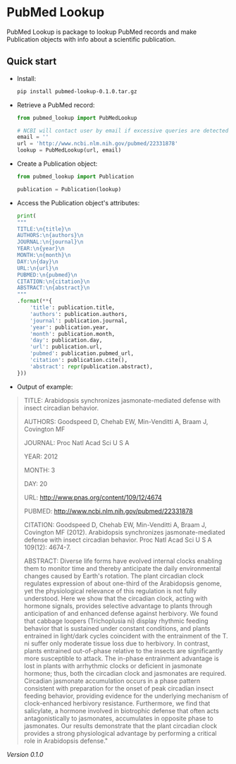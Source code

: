 # PubMed Lookup

PubMed Lookup is package to lookup PubMed records and make Publication objects with info about a scientific publication.

<!-- Detailed documentation is in the "docs" directory. -->

## Quick start

- Install:

    ```sh
    pip install pubmed-lookup-0.1.0.tar.gz
    ```

- Retrieve a PubMed record:

    ```python
    from pubmed_lookup import PubMedLookup

    # NCBI will contact user by email if excessive queries are detected
    email = ''
    url = 'http://www.ncbi.nlm.nih.gov/pubmed/22331878'
    lookup = PubMedLookup(url, email)
    ```

- Create a Publication object:

    ```python
    from pubmed_lookup import Publication
    
    publication = Publication(lookup)
    ```

- Access the Publication object's attributes:

    ```python
    print(
    """
    TITLE:\n{title}\n
    AUTHORS:\n{authors}\n
    JOURNAL:\n{journal}\n
    YEAR:\n{year}\n
    MONTH:\n{month}\n
    DAY:\n{day}\n
    URL:\n{url}\n
    PUBMED:\n{pubmed}\n
    CITATION:\n{citation}\n
    ABSTRACT:\n{abstract}\n
    """
    .format(**{
        'title': publication.title,
        'authors': publication.authors,
        'journal': publication.journal,
        'year': publication.year,
        'month': publication.month,
        'day': publication.day,
        'url': publication.url,
        'pubmed': publication.pubmed_url,
        'citation': publication.cite(),
        'abstract': repr(publication.abstract),
    }))
    ```

- Output of example:

> TITLE:
> Arabidopsis synchronizes jasmonate-mediated defense with insect circadian behavior.
> 
> AUTHORS:
> Goodspeed D, Chehab EW, Min-Venditti A, Braam J, Covington MF
> 
> JOURNAL:
> Proc Natl Acad Sci U S A
> 
> YEAR:
> 2012
> 
> MONTH:
> 3
> 
> DAY:
> 20
> 
> URL:
> http://www.pnas.org/content/109/12/4674
> 
> PUBMED:
> http://www.ncbi.nlm.nih.gov/pubmed/22331878
> 
> CITATION:
> Goodspeed D, Chehab EW, Min-Venditti A, Braam J, Covington MF (2012). Arabidopsis synchronizes jasmonate-mediated defense with insect circadian behavior. Proc Natl Acad Sci U S A 109(12): 4674-7.
> 
> ABSTRACT:
> Diverse life forms have evolved internal clocks enabling them to monitor time and thereby anticipate the daily environmental changes caused by Earth's rotation. The plant circadian clock regulates expression of about one-third of the Arabidopsis genome, yet the physiological relevance of this regulation is not fully understood. Here we show that the circadian clock, acting with hormone signals, provides selective advantage to plants through anticipation of and enhanced defense against herbivory. We found that cabbage loopers (Trichoplusia ni) display rhythmic feeding behavior that is sustained under constant conditions, and plants entrained in light/dark cycles coincident with the entrainment of the T. ni suffer only moderate tissue loss due to herbivory. In contrast, plants entrained out-of-phase relative to the insects are significantly more susceptible to attack. The in-phase entrainment advantage is lost in plants with arrhythmic clocks or deficient in jasmonate hormone; thus, both the circadian clock and jasmonates are required. Circadian jasmonate accumulation occurs in a phase pattern consistent with preparation for the onset of peak circadian insect feeding behavior, providing evidence for the underlying mechanism of clock-enhanced herbivory resistance. Furthermore, we find that salicylate, a hormone involved in biotrophic defense that often acts antagonistically to jasmonates, accumulates in opposite phase to jasmonates. Our results demonstrate that the plant circadian clock provides a strong physiological advantage by performing a critical role in Arabidopsis defense."

*Version 0.1.0*
